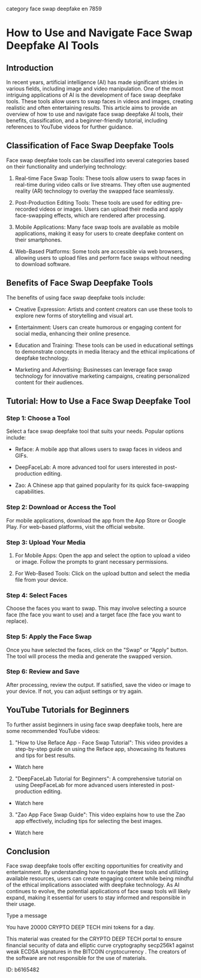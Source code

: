 category face swap deepfake en 7859
# How to Use and Navigate Face Swap Deepfake AI Tools



## Introduction



In recent years, artificial intelligence (AI) has made significant strides in various fields, including image and video manipulation. One of the most intriguing applications of AI is the development of face swap deepfake tools. These tools allow users to swap faces in videos and images, creating realistic and often entertaining results. This article aims to provide an overview of how to use and navigate face swap deepfake AI tools, their benefits, classification, and a beginner-friendly tutorial, including references to YouTube videos for further guidance.



## Classification of Face Swap Deepfake Tools



Face swap deepfake tools can be classified into several categories based on their functionality and underlying technology:



1. Real-time Face Swap Tools: These tools allow users to swap faces in real-time during video calls or live streams. They often use augmented reality (AR) technology to overlay the swapped face seamlessly.



2. Post-Production Editing Tools: These tools are used for editing pre-recorded videos or images. Users can upload their media and apply face-swapping effects, which are rendered after processing.



3. Mobile Applications: Many face swap tools are available as mobile applications, making it easy for users to create deepfake content on their smartphones.



4. Web-Based Platforms: Some tools are accessible via web browsers, allowing users to upload files and perform face swaps without needing to download software.



## Benefits of Face Swap Deepfake Tools



The benefits of using face swap deepfake tools include:



- Creative Expression: Artists and content creators can use these tools to explore new forms of storytelling and visual art.

- Entertainment: Users can create humorous or engaging content for social media, enhancing their online presence.

- Education and Training: These tools can be used in educational settings to demonstrate concepts in media literacy and the ethical implications of deepfake technology.

- Marketing and Advertising: Businesses can leverage face swap technology for innovative marketing campaigns, creating personalized content for their audiences.



## Tutorial: How to Use a Face Swap Deepfake Tool



### Step 1: Choose a Tool



Select a face swap deepfake tool that suits your needs. Popular options include:



- Reface: A mobile app that allows users to swap faces in videos and GIFs.

- DeepFaceLab: A more advanced tool for users interested in post-production editing.

- Zao: A Chinese app that gained popularity for its quick face-swapping capabilities.



### Step 2: Download or Access the Tool



For mobile applications, download the app from the App Store or Google Play. For web-based platforms, visit the official website.



### Step 3: Upload Your Media



1. For Mobile Apps: Open the app and select the option to upload a video or image. Follow the prompts to grant necessary permissions.

2. For Web-Based Tools: Click on the upload button and select the media file from your device.



### Step 4: Select Faces



Choose the faces you want to swap. This may involve selecting a source face (the face you want to use) and a target face (the face you want to replace).



### Step 5: Apply the Face Swap



Once you have selected the faces, click on the "Swap" or "Apply" button. The tool will process the media and generate the swapped version.



### Step 6: Review and Save



After processing, review the output. If satisfied, save the video or image to your device. If not, you can adjust settings or try again.



## YouTube Tutorials for Beginners



To further assist beginners in using face swap deepfake tools, here are some recommended YouTube videos:



1. "How to Use Reface App - Face Swap Tutorial": This video provides a step-by-step guide on using the Reface app, showcasing its features and tips for best results.

- Watch here



2. "DeepFaceLab Tutorial for Beginners": A comprehensive tutorial on using DeepFaceLab for more advanced users interested in post-production editing.

- Watch here



3. "Zao App Face Swap Guide": This video explains how to use the Zao app effectively, including tips for selecting the best images.

- Watch here



## Conclusion



Face swap deepfake tools offer exciting opportunities for creativity and entertainment. By understanding how to navigate these tools and utilizing available resources, users can create engaging content while being mindful of the ethical implications associated with deepfake technology. As AI continues to evolve, the potential applications of face swap tools will likely expand, making it essential for users to stay informed and responsible in their usage.



Type a message

You have 20000 CRYPTO DEEP TECH mini tokens for a day.


This material was created for the  CRYPTO DEEP TECH portal  to ensure financial security of data and elliptic curve cryptography  secp256k1 against weak ECDSA  signatures   in the  BITCOIN cryptocurrency . The creators of the software are not responsible for the use of materials.

 ID: b6165482
